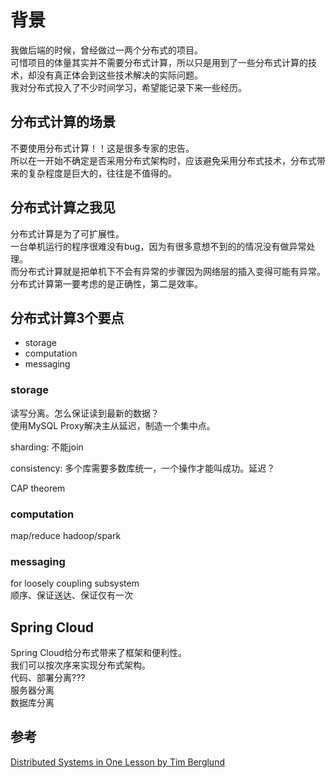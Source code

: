 # 背景
我做后端的时候，曾经做过一两个分布式的项目。  
可惜项目的体量其实并不需要分布式计算，所以只是用到了一些分布式计算的技术，却没有真正体会到这些技术解决的实际问题。  
我对分布式投入了不少时间学习，希望能记录下来一些经历。

## 分布式计算的场景
不要使用分布式计算！！这是很多专家的忠告。  
所以在一开始不确定是否采用分布式架构时，应该避免采用分布式技术，分布式带来的复杂程度是巨大的，往往是不值得的。  

## 分布式计算之我见
分布式计算是为了可扩展性。  
一台单机运行的程序很难没有bug，因为有很多意想不到的的情况没有做异常处理。  
而分布式计算就是把单机下不会有异常的步骤因为网络层的插入变得可能有异常。  
分布式计算第一要考虑的是正确性，第二是效率。  

## 分布式计算3个要点
* storage
* computation
* messaging

### storage
读写分离。怎么保证读到最新的数据？  
使用MySQL Proxy解决主从延迟，制造一个集中点。  

sharding: 不能join  

consistency: 多个库需要多数库统一，一个操作才能叫成功。延迟？   

CAP theorem

### computation
map/reduce
hadoop/spark


### messaging
for loosely coupling subsystem  
顺序、保证送达、保证仅有一次  

## Spring Cloud
Spring Cloud给分布式带来了框架和便利性。  
我们可以按次序来实现分布式架构。  
代码、部署分离???  
服务器分离  
数据库分离  

## 参考
[Distributed Systems in One Lesson by Tim Berglund](https://www.youtube.com/watch?v=Y6Ev8GIlbxc)

